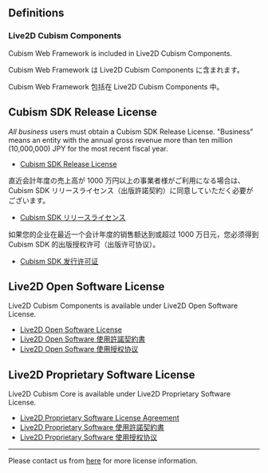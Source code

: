 ## Definitions

### Live2D Cubism Components

Cubism Web Framework is included in Live2D Cubism Components.

Cubism Web Framework は Live2D Cubism Components に含まれます。

Cubism Web Framework 包括在 Live2D Cubism Components 中。

## Cubism SDK Release License

_All business_ users must obtain a Cubism SDK Release License. "Business" means an entity with the annual gross revenue more than ten million (10,000,000) JPY for the most recent fiscal year.

- [Cubism SDK Release License](https://www.live2d.com/en/download/cubism-sdk/release-license/)

直近会計年度の売上高が 1000 万円以上の事業者様がご利用になる場合は、Cubism SDK リリースライセンス（出版許諾契約）に同意していただく必要がございます。

- [Cubism SDK リリースライセンス](https://www.live2d.com/ja/download/cubism-sdk/release-license/)

如果您的企业在最近一个会计年度的销售额达到或超过 1000 万日元，您必须得到 Cubism SDK 的出版授权许可（出版许可协议）。

- [Cubism SDK 发行许可证](https://www.live2d.com/zh-CHS/download/cubism-sdk/release-license/)

## Live2D Open Software License

Live2D Cubism Components is available under Live2D Open Software License.

- [Live2D Open Software License](https://www.live2d.com/eula/live2d-open-software-license-agreement_en.html)
- [Live2D Open Software 使用許諾契約書](https://www.live2d.com/eula/live2d-open-software-license-agreement_jp.html)
- [Live2D Open Software 使用授权协议](https://www.live2d.com/eula/live2d-open-software-license-agreement_cn.html)

## Live2D Proprietary Software License

Live2D Cubism Core is available under Live2D Proprietary Software License.

- [Live2D Proprietary Software License Agreement](https://www.live2d.com/eula/live2d-proprietary-software-license-agreement_en.html)
- [Live2D Proprietary Software 使用許諾契約書](https://www.live2d.com/eula/live2d-proprietary-software-license-agreement_jp.html)
- [Live2D Proprietary Software 使用授权协议](https://www.live2d.com/eula/live2d-proprietary-software-license-agreement_cn.html)

---

Please contact us from [here](https://www.live2d.jp/contact/) for more license information.
